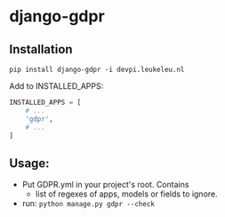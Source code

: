 # django-gdpr

## Installation

```
pip install django-gdpr -i devpi.leukeleu.nl
```

Add to INSTALLED_APPS:

```python
INSTALLED_APPS = [
    # ...
    'gdpr',
    # ...
]
```

## Usage:

- Put GDPR.yml in your project's root. Contains 
    - list of regexes of apps, models or fields to ignore.
- run: `python manage.py gdpr --check`
